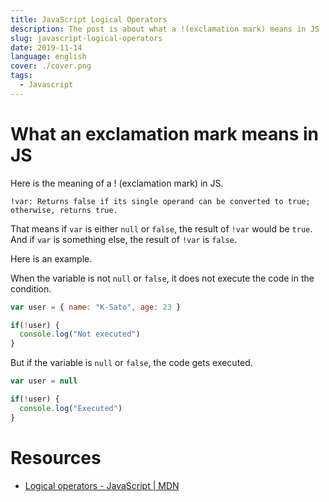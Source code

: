 ```yaml
---
title: JavaScript Logical Operators
description: The post is about what a !(exclamation mark) means in JS
slug: javascript-logical-operators
date: 2019-11-14
language: english
cover: ./cover.png
tags: 
  - Javascript
---
```

# What an exclamation mark means in JS

Here is the meaning of a ! (exclamation mark) in JS.

```
!var: Returns false if its single operand can be converted to true; otherwise, returns true.
```

That means if `var` is either `null` or `false`, the result of `!var` would be `true`.
And if `var` is something else, the result of `!var` is `false`.

Here is an example.

When the variable is not `null` or `false`, it does not execute the code in the condition.

```js
var user = { name: "K-Sato", age: 23 }

if(!user) {
  console.log("Not executed")
}
```

But if the variable is `null` or `false`, the code gets executed.

```js
var user = null

if(!user) {
  console.log("Executed")
}
```

# Resources
- [Logical operators - JavaScript \| MDN](https://developer.mozilla.org/en-US/docs/Web/JavaScript/Reference/Operators/Logical_Operators)
